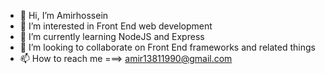 - 👋 Hi, I’m Amirhossein
- 👀 I’m interested in Front End web development
- 🌱 I’m currently learning NodeJS and Express
- 💞️ I’m looking to collaborate on Front End frameworks and related things
- 📫 How to reach me ===> amir13811990@gmail.com

<!---
LightSpeedGuy/LightSpeedGuy is a ✨ special ✨ repository because its `README.md` (this file) appears on your GitHub profile.
You can click the Preview link to take a look at your changes.
--->
